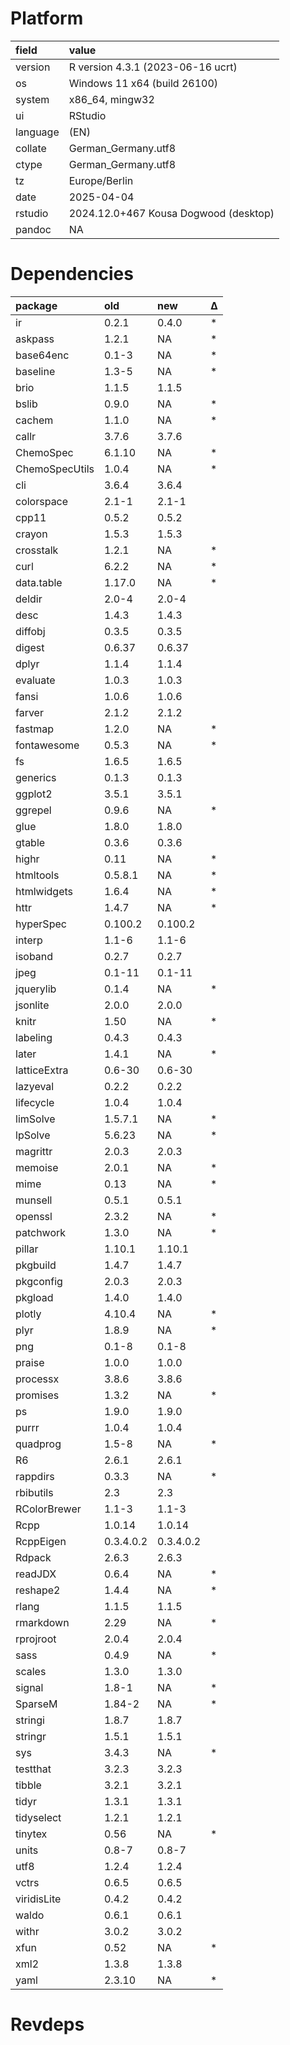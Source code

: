# Platform

|field    |value                                 |
|:--------|:-------------------------------------|
|version  |R version 4.3.1 (2023-06-16 ucrt)     |
|os       |Windows 11 x64 (build 26100)          |
|system   |x86_64, mingw32                       |
|ui       |RStudio                               |
|language |(EN)                                  |
|collate  |German_Germany.utf8                   |
|ctype    |German_Germany.utf8                   |
|tz       |Europe/Berlin                         |
|date     |2025-04-04                            |
|rstudio  |2024.12.0+467 Kousa Dogwood (desktop) |
|pandoc   |NA                                    |

# Dependencies

|package        |old       |new       |Δ  |
|:--------------|:---------|:---------|:--|
|ir             |0.2.1     |0.4.0     |*  |
|askpass        |1.2.1     |NA        |*  |
|base64enc      |0.1-3     |NA        |*  |
|baseline       |1.3-5     |NA        |*  |
|brio           |1.1.5     |1.1.5     |   |
|bslib          |0.9.0     |NA        |*  |
|cachem         |1.1.0     |NA        |*  |
|callr          |3.7.6     |3.7.6     |   |
|ChemoSpec      |6.1.10    |NA        |*  |
|ChemoSpecUtils |1.0.4     |NA        |*  |
|cli            |3.6.4     |3.6.4     |   |
|colorspace     |2.1-1     |2.1-1     |   |
|cpp11          |0.5.2     |0.5.2     |   |
|crayon         |1.5.3     |1.5.3     |   |
|crosstalk      |1.2.1     |NA        |*  |
|curl           |6.2.2     |NA        |*  |
|data.table     |1.17.0    |NA        |*  |
|deldir         |2.0-4     |2.0-4     |   |
|desc           |1.4.3     |1.4.3     |   |
|diffobj        |0.3.5     |0.3.5     |   |
|digest         |0.6.37    |0.6.37    |   |
|dplyr          |1.1.4     |1.1.4     |   |
|evaluate       |1.0.3     |1.0.3     |   |
|fansi          |1.0.6     |1.0.6     |   |
|farver         |2.1.2     |2.1.2     |   |
|fastmap        |1.2.0     |NA        |*  |
|fontawesome    |0.5.3     |NA        |*  |
|fs             |1.6.5     |1.6.5     |   |
|generics       |0.1.3     |0.1.3     |   |
|ggplot2        |3.5.1     |3.5.1     |   |
|ggrepel        |0.9.6     |NA        |*  |
|glue           |1.8.0     |1.8.0     |   |
|gtable         |0.3.6     |0.3.6     |   |
|highr          |0.11      |NA        |*  |
|htmltools      |0.5.8.1   |NA        |*  |
|htmlwidgets    |1.6.4     |NA        |*  |
|httr           |1.4.7     |NA        |*  |
|hyperSpec      |0.100.2   |0.100.2   |   |
|interp         |1.1-6     |1.1-6     |   |
|isoband        |0.2.7     |0.2.7     |   |
|jpeg           |0.1-11    |0.1-11    |   |
|jquerylib      |0.1.4     |NA        |*  |
|jsonlite       |2.0.0     |2.0.0     |   |
|knitr          |1.50      |NA        |*  |
|labeling       |0.4.3     |0.4.3     |   |
|later          |1.4.1     |NA        |*  |
|latticeExtra   |0.6-30    |0.6-30    |   |
|lazyeval       |0.2.2     |0.2.2     |   |
|lifecycle      |1.0.4     |1.0.4     |   |
|limSolve       |1.5.7.1   |NA        |*  |
|lpSolve        |5.6.23    |NA        |*  |
|magrittr       |2.0.3     |2.0.3     |   |
|memoise        |2.0.1     |NA        |*  |
|mime           |0.13      |NA        |*  |
|munsell        |0.5.1     |0.5.1     |   |
|openssl        |2.3.2     |NA        |*  |
|patchwork      |1.3.0     |NA        |*  |
|pillar         |1.10.1    |1.10.1    |   |
|pkgbuild       |1.4.7     |1.4.7     |   |
|pkgconfig      |2.0.3     |2.0.3     |   |
|pkgload        |1.4.0     |1.4.0     |   |
|plotly         |4.10.4    |NA        |*  |
|plyr           |1.8.9     |NA        |*  |
|png            |0.1-8     |0.1-8     |   |
|praise         |1.0.0     |1.0.0     |   |
|processx       |3.8.6     |3.8.6     |   |
|promises       |1.3.2     |NA        |*  |
|ps             |1.9.0     |1.9.0     |   |
|purrr          |1.0.4     |1.0.4     |   |
|quadprog       |1.5-8     |NA        |*  |
|R6             |2.6.1     |2.6.1     |   |
|rappdirs       |0.3.3     |NA        |*  |
|rbibutils      |2.3       |2.3       |   |
|RColorBrewer   |1.1-3     |1.1-3     |   |
|Rcpp           |1.0.14    |1.0.14    |   |
|RcppEigen      |0.3.4.0.2 |0.3.4.0.2 |   |
|Rdpack         |2.6.3     |2.6.3     |   |
|readJDX        |0.6.4     |NA        |*  |
|reshape2       |1.4.4     |NA        |*  |
|rlang          |1.1.5     |1.1.5     |   |
|rmarkdown      |2.29      |NA        |*  |
|rprojroot      |2.0.4     |2.0.4     |   |
|sass           |0.4.9     |NA        |*  |
|scales         |1.3.0     |1.3.0     |   |
|signal         |1.8-1     |NA        |*  |
|SparseM        |1.84-2    |NA        |*  |
|stringi        |1.8.7     |1.8.7     |   |
|stringr        |1.5.1     |1.5.1     |   |
|sys            |3.4.3     |NA        |*  |
|testthat       |3.2.3     |3.2.3     |   |
|tibble         |3.2.1     |3.2.1     |   |
|tidyr          |1.3.1     |1.3.1     |   |
|tidyselect     |1.2.1     |1.2.1     |   |
|tinytex        |0.56      |NA        |*  |
|units          |0.8-7     |0.8-7     |   |
|utf8           |1.2.4     |1.2.4     |   |
|vctrs          |0.6.5     |0.6.5     |   |
|viridisLite    |0.4.2     |0.4.2     |   |
|waldo          |0.6.1     |0.6.1     |   |
|withr          |3.0.2     |3.0.2     |   |
|xfun           |0.52      |NA        |*  |
|xml2           |1.3.8     |1.3.8     |   |
|yaml           |2.3.10    |NA        |*  |

# Revdeps

